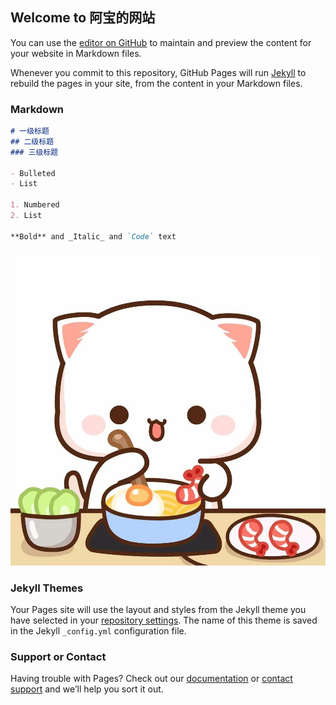 ## Welcome to 阿宝的网站

You can use the [editor on GitHub](https://github.com/luodeyu/luodeyu.github.io/edit/main/README.md) to maintain and preview the content for your website in Markdown files.

Whenever you commit to this repository, GitHub Pages will run [Jekyll](https://jekyllrb.com/) to rebuild the pages in your site, from the content in your Markdown files.

### Markdown

```markdown
# 一级标题
## 二级标题
### 三级标题

- Bulleted
- List

1. Numbered
2. List

**Bold** and _Italic_ and `Code` text

```
![pic](https://github.com/luodeyu/luodeyu.github.io/blob/main/1.jpg)

### Jekyll Themes

Your Pages site will use the layout and styles from the Jekyll theme you have selected in your [repository settings](https://github.com/luodeyu/luodeyu.github.io/settings/pages). The name of this theme is saved in the Jekyll `_config.yml` configuration file.

### Support or Contact

Having trouble with Pages? Check out our [documentation](https://docs.github.com/categories/github-pages-basics/) or [contact support](https://support.github.com/contact) and we’ll help you sort it out.
